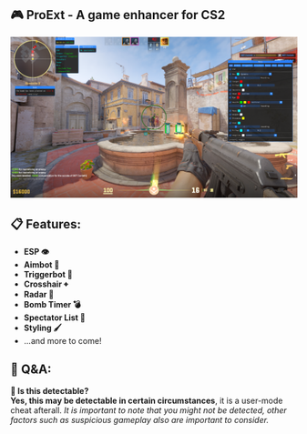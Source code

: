 <!--
## ⚠️ Notice
### 📌 This project has been abandoned and further development is halted.
Feel free to [fork this repo](https://github.com/vytrol/ProExt/forks) if you'd like to continue this project - ensure that proper credits are included in your fork, as per the MIT license.<br><br>
In the meanwhile, here are some alternatives:
- 👉 [@TKazer/CS2_External](https://github.com/TKazer/CS2_External)
- 👉 [@CowNowK/AimStarCS2](https://github.com/CowNowK/AimStarCS2)
- 👉 [@Valthrun/Valthrun](https://github.com/Valthrun/Valthrun)
-->

## 🎮 ProExt - A game enhancer for CS2
![showcase](./Showcase.png)
## 📋 Features:
- **ESP 👁️**
- **Aimbot 🎯**
- **Triggerbot 💨**
- **Crosshair ⌖**
- **Radar 📡**
- **Bomb Timer 💣**
- **Spectator List 👀**
- **Styling 🖌️**
- ...and more to come!
## 💬 Q&A:
**🤔  Is this detectable?** <br>
**Yes, this may be detectable in certain circumstances**, it is a user-mode cheat afterall. *It is important to note that you might not be detected, other factors such as suspicious gameplay also are important to consider.*<br><br>